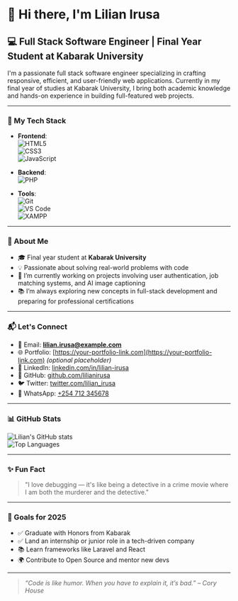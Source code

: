 # 👋 Hi there, I'm Lilian Irusa

## 💻 Full Stack Software Engineer | Final Year Student at Kabarak University

I'm a passionate full stack software engineer specializing in crafting responsive, efficient, and user-friendly web applications. Currently in my final year of studies at Kabarak University, I bring both academic knowledge and hands-on experience in building full-featured web projects.

---

### 🔧 My Tech Stack

- **Frontend**:  
  ![HTML5](https://img.shields.io/badge/HTML5-E34F26?logo=html5&logoColor=white&style=flat-square)  
  ![CSS3](https://img.shields.io/badge/CSS3-1572B6?logo=css3&logoColor=white&style=flat-square)  
  ![JavaScript](https://img.shields.io/badge/JavaScript-F7DF1E?logo=javascript&logoColor=black&style=flat-square)

- **Backend**:  
  ![PHP](https://img.shields.io/badge/PHP-777BB4?logo=php&logoColor=white&style=flat-square)

- **Tools**:  
  ![Git](https://img.shields.io/badge/Git-F05032?logo=git&logoColor=white&style=flat-square)  
  ![VS Code](https://img.shields.io/badge/VSCode-007ACC?logo=visual-studio-code&logoColor=white&style=flat-square)  
  ![XAMPP](https://img.shields.io/badge/XAMPP-FB7A24?logo=xampp&logoColor=white&style=flat-square)

---

### 📌 About Me

- 🎓 Final year student at **Kabarak University**  
- 💡 Passionate about solving real-world problems with code  
- 🔭 I’m currently working on projects involving user authentication, job matching systems, and AI image captioning  
- 📚 I’m always exploring new concepts in full-stack development and preparing for professional certifications

---

### 📬 Let's Connect

- 📧 Email: **lilian.irusa@example.com**  
- 🌐 Portfolio: [https://your-portfolio-link.com](https://your-portfolio-link.com) *(optional placeholder)*  
- 💼 LinkedIn: [linkedin.com/in/lilian-irusa](https://linkedin.com/in/lilian-irusa)  
- 🐙 GitHub: [github.com/lilianirusa](https://github.com/lilianirusa)  
- 🐦 Twitter: [twitter.com/lilian_irusa](https://twitter.com/lilian_irusa)  
- 💬 WhatsApp: [+254 712 345678](https://wa.me/254712345678)

---

### 📊 GitHub Stats

![Lilian's GitHub stats](https://github-readme-stats.vercel.app/api?username=lilianirusa&show_icons=true&theme=radical)  
![Top Languages](https://github-readme-stats.vercel.app/api/top-langs/?username=lilianirusa&layout=compact&theme=radical)

---

### ✨ Fun Fact

> "I love debugging — it's like being a detective in a crime movie where I am both the murderer and the detective."

---

### 🚀 Goals for 2025

- ✅ Graduate with Honors from Kabarak  
- ✅ Land an internship or junior role in a tech-driven company  
- 📚 Learn frameworks like Laravel and React  
- 🌍 Contribute to Open Source and mentor new devs  

---

> *“Code is like humor. When you have to explain it, it’s bad.” – Cory House*
